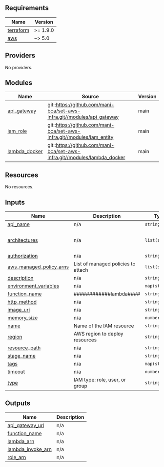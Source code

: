 <!-- BEGIN_TF_DOCS -->
## Requirements

| Name | Version |
|------|---------|
| <a name="requirement_terraform"></a> [terraform](#requirement\_terraform) | >= 1.9.0 |
| <a name="requirement_aws"></a> [aws](#requirement\_aws) | ~> 5.0 |

## Providers

No providers.

## Modules

| Name | Source | Version |
|------|--------|---------|
| <a name="module_api_gateway"></a> [api\_gateway](#module\_api\_gateway) | git::https://github.com/mani-bca/set-aws-infra.git//modules/api_gateway | main |
| <a name="module_iam_role"></a> [iam\_role](#module\_iam\_role) | git::https://github.com/mani-bca/set-aws-infra.git//modules/iam_entity | main |
| <a name="module_lambda_docker"></a> [lambda\_docker](#module\_lambda\_docker) | git::https://github.com/mani-bca/set-aws-infra.git//modules/lambda_docker | main |

## Resources

No resources.

## Inputs

| Name | Description | Type | Default | Required |
|------|-------------|------|---------|:--------:|
| <a name="input_api_name"></a> [api\_name](#input\_api\_name) | n/a | `string` | n/a | yes |
| <a name="input_architectures"></a> [architectures](#input\_architectures) | n/a | `list(string)` | <pre>[<br/>  "x86_64"<br/>]</pre> | no |
| <a name="input_authorization"></a> [authorization](#input\_authorization) | n/a | `string` | n/a | yes |
| <a name="input_aws_managed_policy_arns"></a> [aws\_managed\_policy\_arns](#input\_aws\_managed\_policy\_arns) | List of managed policies to attach | `list(string)` | n/a | yes |
| <a name="input_description"></a> [description](#input\_description) | n/a | `string` | n/a | yes |
| <a name="input_environment_variables"></a> [environment\_variables](#input\_environment\_variables) | n/a | `map(string)` | `{}` | no |
| <a name="input_function_name"></a> [function\_name](#input\_function\_name) | ############lambda#### | `string` | n/a | yes |
| <a name="input_http_method"></a> [http\_method](#input\_http\_method) | n/a | `string` | n/a | yes |
| <a name="input_image_uri"></a> [image\_uri](#input\_image\_uri) | n/a | `string` | n/a | yes |
| <a name="input_memory_size"></a> [memory\_size](#input\_memory\_size) | n/a | `number` | `128` | no |
| <a name="input_name"></a> [name](#input\_name) | Name of the IAM resource | `string` | n/a | yes |
| <a name="input_region"></a> [region](#input\_region) | AWS region to deploy resources | `string` | `"us-east-1"` | no |
| <a name="input_resource_path"></a> [resource\_path](#input\_resource\_path) | n/a | `string` | n/a | yes |
| <a name="input_stage_name"></a> [stage\_name](#input\_stage\_name) | n/a | `string` | n/a | yes |
| <a name="input_tags"></a> [tags](#input\_tags) | n/a | `map(string)` | `{}` | no |
| <a name="input_timeout"></a> [timeout](#input\_timeout) | n/a | `number` | `10` | no |
| <a name="input_type"></a> [type](#input\_type) | IAM type: role, user, or group | `string` | n/a | yes |

## Outputs

| Name | Description |
|------|-------------|
| <a name="output_api_gateway_url"></a> [api\_gateway\_url](#output\_api\_gateway\_url) | n/a |
| <a name="output_function_name"></a> [function\_name](#output\_function\_name) | n/a |
| <a name="output_lambda_arn"></a> [lambda\_arn](#output\_lambda\_arn) | n/a |
| <a name="output_lambda_invoke_arn"></a> [lambda\_invoke\_arn](#output\_lambda\_invoke\_arn) | n/a |
| <a name="output_role_arn"></a> [role\_arn](#output\_role\_arn) | n/a |
<!-- END_TF_DOCS -->